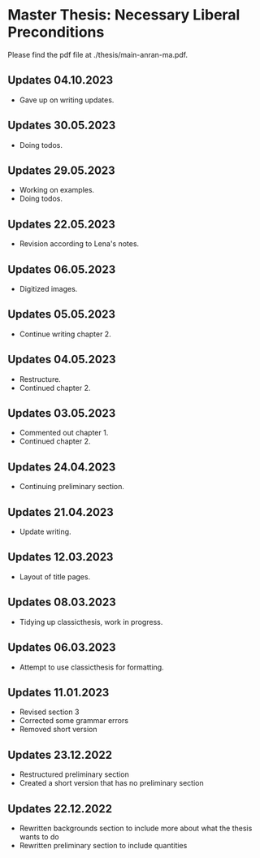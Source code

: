 # Master Thesis: Necessary Liberal Preconditions
Please find the pdf file at ./thesis/main-anran-ma.pdf.

## Updates 04.10.2023
- Gave up on writing updates. 

## Updates 30.05.2023
- Doing todos. 

## Updates 29.05.2023
- Working on examples. 
- Doing todos. 

## Updates 22.05.2023
- Revision according to Lena's notes.  

## Updates 06.05.2023
- Digitized images. 

## Updates 05.05.2023
- Continue writing chapter 2. 

## Updates 04.05.2023
- Restructure. 
- Continued chapter 2. 

## Updates 03.05.2023
- Commented out chapter 1. 
- Continued chapter 2. 

## Updates 24.04.2023
- Continuing preliminary section. 

## Updates 21.04.2023
- Update writing. 

## Updates 12.03.2023
- Layout of title pages.

## Updates 08.03.2023
- Tidying up classicthesis, work in progress.

## Updates 06.03.2023
- Attempt to use classicthesis for formatting.

## Updates 11.01.2023
- Revised section 3
- Corrected some grammar errors
- Removed short version

## Updates 23.12.2022
- Restructured preliminary section
- Created a short version that has no preliminary section

## Updates 22.12.2022
- Rewritten backgrounds section to include more about what the thesis wants to do
- Rewritten preliminary section to include quantities
